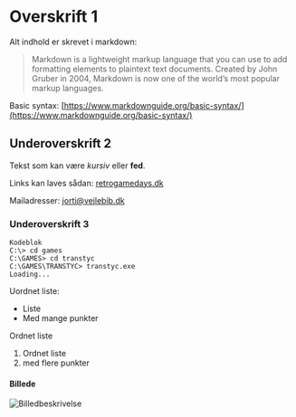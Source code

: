 <!-- BEGIN ARISE ------------------------------
Title:: "Arkaden Vender Tilbage!"

Author:: "Retro Game Days"
Description:: "Beskrivelse"
Language:: "da"
Thumbnail:: ""
Published Date:: "2025-05-02"
Modified Date:: "2025-05-02"

---- END ARISE \\ DO NOT MODIFY THIS LINE ---->

# Overskrift 1

Alt indhold er skrevet i markdown:

>Markdown is a lightweight markup language that you can use to add formatting elements to plaintext text documents. Created by John Gruber in 2004, Markdown is now one of the world’s most popular markup languages.

Basic syntax: [https://www.markdownguide.org/basic-syntax/](https://www.markdownguide.org/basic-syntax/)

## Underoverskrift 2

Tekst som kan være *kursiv* eller **fed**.

Links kan laves sådan: [retrogamedays.dk](https://retrogamedays.dk "Valgfri tooltip")

Mailadresser: <jorti@vejlebib.dk>

### Underoverskrift 3

    Kodeblok
    C:\> cd games
    C:\GAMES> cd transtyc
    C:\GAMES\TRANSTYC> transtyc.exe
    Loading...

Uordnet liste:

 - Liste
 - Med mange punkter

Ordnet liste

1. Ordnet liste
2. med flere punkter

#### Billede
![](/config/logo.png "Billedbeskrivelse")
